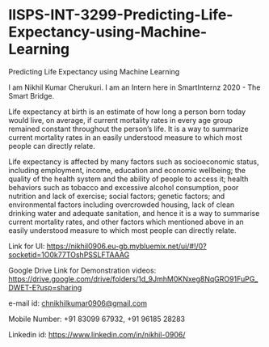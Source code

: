 # llSPS-INT-3299-Predicting-Life-Expectancy-using-Machine-Learning
Predicting Life Expectancy using Machine Learning

I am Nikhil Kumar Cherukuri. I am an Intern here in SmartInternz 2020 - The Smart Bridge.

Life expectancy at birth is an estimate of how long a person born today would live, on average, if current mortality rates in every age group remained constant throughout the person’s life. It is a way to summarize current mortality rates in an easily understood measure to which most people can directly relate.

Life expectancy is affected by many factors such as socioeconomic status, including employment, income, education and economic wellbeing; the quality of the health system and the ability of people to access it; health behaviors such as tobacco and excessive alcohol consumption, poor nutrition and lack of exercise; social factors; genetic factors; and environmental factors including overcrowded housing, lack of clean drinking water and adequate sanitation, and hence it is a way to summarise current mortality rates, and other factors which mentioned above in an easily understood measure to which most people can directly relate.


Link for UI:
https://nikhil0906.eu-gb.mybluemix.net/ui/#!/0?socketid=1O0k77TOshPSSLFTAAAG

Google Drive Link for Demonstration videos:
https://drive.google.com/drive/folders/1d_9JmhM0KNxeg8NqGRO91FuPG_DWET-E?usp=sharing

e-mail id: chnikhilkumar0906@gmail.com

Mobile Number: +91 83099 67932, +91 96185 28283

Linkedin id: https://www.linkedin.com/in/nikhil-0906/
